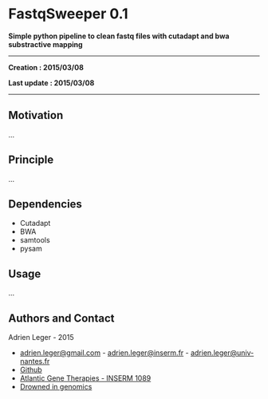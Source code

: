 # FastqSweeper  0.1

**Simple python pipeline to clean fastq files with cutadapt and bwa substractive mapping**

---

**Creation : 2015/03/08**

**Last update : 2015/03/08**

---

## Motivation

...

## Principle

...

## Dependencies

* Cutadapt
* BWA
* samtools
* pysam

## Usage

...

## Authors and Contact

Adrien Leger - 2015

* <adrien.leger@gmail.com> - <adrien.leger@inserm.fr> - <adrien.leger@univ-nantes.fr>
* [Github](https://github.com/a-slide)
* [Atlantic Gene Therapies - INSERM 1089](http://www.atlantic-gene-therapies.fr/)
* [Drowned in genomics](http://a-slide.github.io/)
